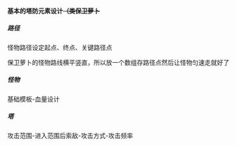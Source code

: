 #### 基本的塔防元素设计~~（类保卫萝卜~~

##### 路径

怪物路径设定起点、终点、关键路径点

保卫萝卜的怪物路线横平竖直，所以放一个数组存路径点然后让怪物匀速走就好了

##### 怪物

基础模板-血量设计

##### 塔

攻击范围-进入范围后索敌-攻击方式-攻击频率